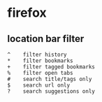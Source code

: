 # firefox

## location bar filter

    ^    filter history
    *    filter bookmarks
    +    filter tagged bookmarks
    %    filter open tabs
    #    search title/tags only
    $    search url only
    ?    search suggestions only
